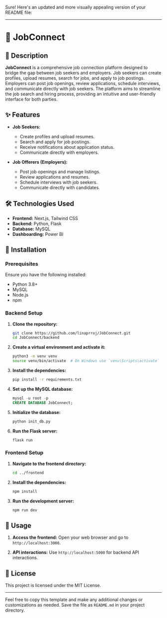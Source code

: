 Sure! Here's an updated and more visually appealing version of your README file:

---

# 🌟 JobConnect

## 📖 Description

**JobConnect** is a comprehensive job connection platform designed to bridge the gap between job seekers and employers. Job seekers can create profiles, upload resumes, search for jobs, and apply to job postings. Employers can post job openings, review applications, schedule interviews, and communicate directly with job seekers. The platform aims to streamline the job search and hiring process, providing an intuitive and user-friendly interface for both parties.

## ✨ Features

- **Job Seekers:**
  - Create profiles and upload resumes.
  - Search and apply for job postings.
  - Receive notifications about application status.
  - Communicate directly with employers.

- **Job Offerers (Employers):**
  - Post job openings and manage listings.
  - Review applications and resumes.
  - Schedule interviews with job seekers.
  - Communicate directly with candidates.

## 🛠️ Technologies Used

- **Frontend:** Next.js, Tailwind CSS
- **Backend:** Python, Flask
- **Database:** MySQL
- **Dashboarding:** Power BI

## 🚀 Installation

### Prerequisites

Ensure you have the following installed:

- Python 3.8+
- MySQL
- Node.js
- npm

### Backend Setup

1. **Clone the repository:**

    ```bash
    git clone https://github.com/linaprroj/JobConnect.git
    cd JobConnect/backend
    ```

2. **Create a virtual environment and activate it:**

    ```bash
    python3 -m venv venv
    source venv/bin/activate  # On Windows use `venv\Scripts\activate`
    ```

3. **Install the dependencies:**

    ```bash
    pip install -r requirements.txt
    ```

4. **Set up the MySQL database:**

    ```sql
    mysql -u root -p
    CREATE DATABASE JobConnect;
    ```

5. **Initialize the database:**

    ```bash
    python init_db.py
    ```

6. **Run the Flask server:**

    ```bash
    flask run
    ```

### Frontend Setup

1. **Navigate to the frontend directory:**

    ```bash
    cd ../frontend
    ```

2. **Install the dependencies:**

    ```bash
    npm install
    ```

3. **Run the development server:**

    ```bash
    npm run dev
    ```

## 🎉 Usage

1. **Access the frontend:**
   Open your web browser and go to `http://localhost:3000`.

2. **API interactions:**
   Use `http://localhost:5000` for backend API interactions.


## 📜 License

This project is licensed under the MIT License.


---

Feel free to copy this template and make any additional changes or customizations as needed. Save the file as `README.md` in your project directory.
